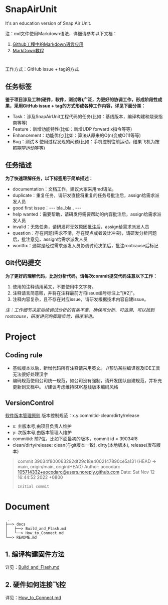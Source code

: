 # SnapAirUnit

It's an education version of Snap Air Unit.

注：md文件使用Markdown语法，详细请参考以下文档：
1. [Github工程中的Markdown语言应用](https://blog.csdn.net/lida2003/article/details/127828153)
2. [MarkDown教程](https://www.runoob.com/markdown/md-tutorial.html)

# 

工作方式：GitHub issue + tag的方式

## 任务标签

**鉴于项目涉及工种(硬件，软件，测试等)广泛，为更好的协调工作，形成阶段性成果，采用GitHub issue + tag的方式形成各种工作内容，详见下面分类：**

* Task：涉及SnapAirUnit工程代码的任务(比如：基线版本，编译构建和烧录指南等等)
* Feature：新增功能特性(比如：新增UDP forward x指令等等)
* Enhancement：功能优化(比如：算法从原来的O(n)变成O(1)等等)
* Bug：测试 & 使用过程发现的问题(比如：手机控制往前运动，结果飞机为按照期望运动等等)

## 任务描述

**为了快速理解任务，以下标签用于简单描述：**

* documentation：文档工作，建议大家采用md语法。
* duplicate：重复任务，请研发直接将重复的任务号批注后，assign给需求派发人员
* good first issue：--- bla..bla.. ---
* help wanted：需要帮助，请研发将需要帮助的内容批注后，assign给需求派发人员
* invalid：无效任务，请研发将无效原因批注后，assign给需求派发人员
* question：存在问题(需求不清，存在疑点或者设计冲突)，请研发分析问题后，批注意见，assign给需求派发人员
* wontfix：通常是经过需求派发人员协调讨论决策后，批注rootcause后标记

## Git代码提交

**为了更好的理解代码，比对分析代码，请每次commit提交代码注意以下工作：**

1. 使用的注释请用英文，不要使用中文字符。
2. 注释请言简意赅，并将在注释最前方将issue编号标注上"[#2]"。
3. 注释内容复杂，且不存在对应issue，请研发根据技术内容自建issue。

*注：工作细节决定后续调试分析的有条不紊，确保可分析、可追溯、可以找到rootcause，研发讲究的脚踏实地，循序渐进。*

# Project

## Coding rule
* 基线版本以后，新增代码所有注释请采用英文。 //预防某些编译器及IDE工具无法很好处理汉字
* 编码规范使用公司统一规范，如公司没有强制，请开发团队自建规范，并补充更新到文档中。  //建议考虑维持SDK基线版本编码风格

## VersionControl
[软件版本管理原则](https://blog.csdn.net/lida2003/article/details/36617839)
版本控制规范：x.y.commitid-clean/dirty/release
* x: 主版本号,由项目负责人维护
* y: 次版本号,由版本管理人维护
* commitid: 前7位，比如下面最初的版本，commit id = 39034f8
* clean/dirty/release: clean(与git版本一致), dirty(本地版本), release(发布版本)


> commit 39034f800063292df29c18e4002147890ce5a131 (HEAD -> main, origin/main, origin/HEAD)
> Author: aocodarc <105714332+aocodarc@users.noreply.github.com>
> Date:   Sat Nov 12 16:44:52 2022 +0800
> 
>     Initial commit

# Document

     .
    ├──> docs
    │   ├──> Build_and_Flash.md
    │   └──> How_to_Connect.md
    └──> README.md

## 1. 编译构建固件方法

详见：[Build_and_Flash.md](./docs/Build_and_Flash.md)

## 2. 硬件如何连接飞控

详见：[How_to_Connect.md](./docs/How_to_Connect.md)

